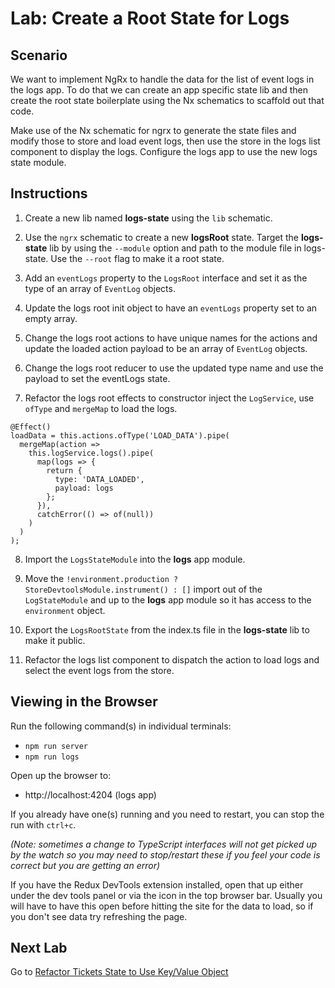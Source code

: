 # Lab: Create a Root State for Logs

## Scenario
We want to implement NgRx to handle the data for the list of event logs in the logs app. To do that we can create an app specific state lib and then create the root state boilerplate using the Nx schematics to scaffold out that code.

Make use of the Nx schematic for ngrx to generate the state files and modify those to store and load event logs, then use the store in the logs list component to display the logs. Configure the logs app to use the new logs state module.

## Instructions
1. Create a new lib named **logs-state** using the `lib` schematic.

1. Use the `ngrx` schematic to create a new **logsRoot** state. Target the **logs-state** lib by using the `--module` option and path to the module file in logs-state. Use the `--root` flag to make it a root state.

1. Add an `eventLogs` property to the `LogsRoot` interface and set it as the type of an array of `EventLog` objects.

1. Update the logs root init object to have an `eventLogs` property set to an empty array.

1. Change the logs root actions to have unique names for the actions and update the loaded action payload to be an array of `EventLog` objects.

1. Change the logs root reducer to use the updated type name and use the payload to set the eventLogs state.

1. Refactor the logs root effects to constructor inject the `LogService`, use `ofType` and `mergeMap` to load the logs.
```
@Effect()
loadData = this.actions.ofType('LOAD_DATA').pipe(
  mergeMap(action =>
    this.logService.logs().pipe(
      map(logs => {
        return {
          type: 'DATA_LOADED',
          payload: logs
        };
      }),
      catchError(() => of(null))
    )
  )
);
```

8. Import the `LogsStateModule` into the **logs** app module.

1. Move the `!environment.production ? StoreDevtoolsModule.instrument() : []` import out of the `LogStateModule` and up to the **logs** app module so it has access to the `environment` object.

1. Export the `LogsRootState` from the index.ts file in the **logs-state** lib to make it public.

1. Refactor the logs list component to dispatch the action to load logs and select the event logs from the store.

## Viewing in the Browser
Run the following command(s) in individual terminals:
- `npm run server`
- `npm run logs`

Open up the browser to:
- http://localhost:4204 (logs app)

If you already have one(s) running and you need to restart, you can stop the run with `ctrl+c`.

*(Note: sometimes a change to TypeScript interfaces will not get picked up by the watch so you may need to stop/restart these if you feel your code is correct but you are getting an error)*

If you have the Redux DevTools extension installed, open that up either under the dev tools panel or via the icon in the top browser bar. Usually you will have to have this open before hitting the site for the data to load, so if you don't see data try refreshing the page.

## Next Lab
Go to [Refactor Tickets State to Use Key/Value Object](lab-2.md)